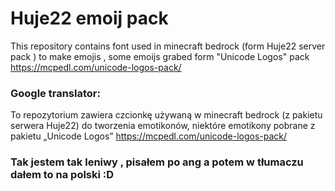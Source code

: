 # Huje22 emoij pack
This repository contains font used in minecraft bedrock (form Huje22 server pack ) to make emojis , some emoijs grabed form "Unicode Logos" pack https://mcpedl.com/unicode-logos-pack/

### Google translator: 
To repozytorium zawiera czcionkę używaną w minecraft bedrock (z pakietu serwera Huje22) do tworzenia emotikonów, niektóre emotikony pobrane z pakietu „Unicode Logos” https://mcpedl.com/unicode-logos-pack/

### Tak jestem tak leniwy , pisałem po ang a potem w tłumaczu dałem to na polski :D
